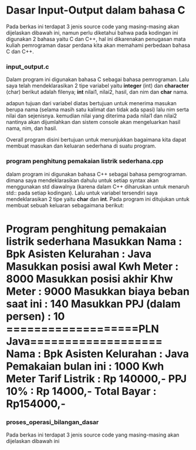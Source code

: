 # Dasar Input-Output dalam bahasa C
Pada berkas ini terdapat 3 jenis source code yang masing-masing akan dijelaskan dibawah ini, namun perlu diketahui bahwa pada kodingan ini digunakan 2 bahasa yaitu C dan C++, hal ini dikarenakan penugasan mata kuliah pemrograman dasar perdana kita akan memahami perbedaan bahasa C dan C++.

### input_output.c
Dalam program ini digunakan bahasa C sebagai bahasa pemrograman. Lalu saya telah mendeklarasikan 2 tipe variabel yaitu **integer** (int) dan **character** (char) berikut adalah filenya; **int** nilai1, nilai2, hasil, dan nim dan **char** nama.

adapun tujuan dari variabel diatas bertujuan untuk menerima masukan berupa nama (selama masih satu kalimat dan tidak ada spasi) lalu nim serta nilai dan sejenisnya. kemudian nilai yang diterima pada nilai1 dan nilai2 nantinya akan dijumlahkan dan sistem console akan mengeluarkan hasil nama, nim, dan hasil.

Overall program disini bertujuan untuk menunjukkan bagaimana kita dapat membuat masukan dan keluaran sederhana di suatu program.

### program penghitung pemakaian listrik sederhana.cpp
dalam program ini digunakan bahasa C++ sebagai bahasa pemgrograman. dimana saya mendeklarasikan dahulu untuk setiap syntax akan menggunakan std diawalnya (karena dalam C++ diharuskan untuk menaruh std:: pada setiap kodingan). Lalu untuk variabel tersendiri saya mendeklarasikan 2 tipe yaitu **char** dan **int**. Pada program ini ditujukan untuk membuat sebuah keluaran sebagaimana berikut:

Program penghitung pemakaian listrik sederhana 
Masukkan Nama : Bpk Asisten 
Kelurahan : Java 
Masukkan posisi awal	Kwh Meter : 8000 
Masukkan posisi akhir Khw Meter : 9000
Masukkan biaya beban saat ini : 140 
Masukkan PPJ (dalam	 persen) : 10
 ===================PLN	Java=================== 
Nama : Bpk Asisten 
Kelurahan : Java 
Pemakaian bulan ini :	1000 Kwh	
Meter Tarif Listrik : Rp 140000,-
PPJ 10% : Rp 14000,- 
Total Bayar : Rp154000,-
==============================================


### proses_operasi_bilangan_dasar
Pada berkas ini terdapat 3 jenis source code yang masing-masing akan dijelaskan dibawah ini
